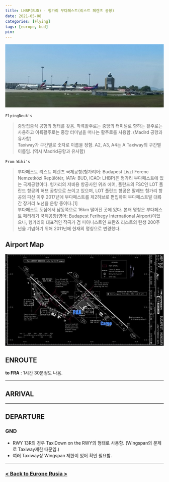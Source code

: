 ```yaml
---
title: LHBP(BUD) - 헝가리 부다페스트(리스트 페렌츠 공항)
date: 2021-05-08
categories: [Flying]
tags: [europe, bud]
pin:
---
```


![bud](/img/flying/airport/bud.jpg)

`FlyingDeuk's`
>중앙집중식 공항의 형태를 갖음. 착륙활주로는 중앙의 터미널로 향하는 활주로는 사용하고 이륙활주로는 중앙 터미널을 떠나는 활주로를 사용함. (Madird 공항과 유사함) <br>
Taxiway가 구간별로 숫자로 이름을 정함. A2, A3, A4는 A Taxiway의 구간별 이름임. (역시 Madrid공항과 유사함) <br>


`From Wiki's`
>부다페스트 리스트 페렌츠 국제공항(헝가리어: Budapest Liszt Ferenc Nemzetközi Repülőtér, IATA: BUD, ICAO: LHBP)은 헝가리 부다페스트에 있는 국제공항이다. 헝가리의 저비용 항공사인 위즈 에어, 폴란드의 FSC인 LOT 폴란드 항공의 허브 공항으로 쓰이고 있으며, LOT 폴란드 항공은 말레브 헝가리 항공의 파산 이후 2017년에 부다페스트를 제2허브로 편입하여 부다페스트발 대륙간 장거리 노선을 운항 중이다.[1]<br>
부다페스트 도심에서 남동쪽으로 16km 떨어진 곳에 있다. 본래 명칭은 부다페스트 페리헤기 국제공항(영어: Budapest Ferihegy International Airport)이었으나, 헝가리의 대표적인 작곡가 겸 피아니스트인 프란츠 리스트의 탄생 200주년을 기념하기 위해 2011년에 현재의 명칭으로 변경했다.

## Airport Map
![bud](/img/flying/airport/bud_ap.jpg)


## ENROUTE
**to FRA** : 1시간 30분정도 나옴.

---------

## ARRIVAL

---------

## DEPARTURE
### GND
- RWY 13R의 경우 TaxiDown on the RWY의 형태로 사용함. (Wingspan의 문제로 Taxiway제한 때문임.)
- 여러 Taxiway상 Wingspan 제한이 있어 확인 필요함.

----

### [< Back to Europe Rusia >](/posts/EuropeRusia/)
